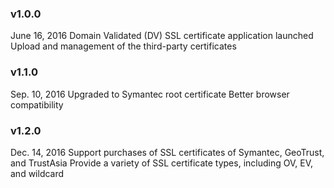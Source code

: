 ### v1.0.0
June 16, 2016
Domain Validated (DV) SSL certificate application launched
Upload and management of the third-party certificates

### v1.1.0
Sep. 10, 2016
Upgraded to Symantec root certificate
Better browser compatibility

### v1.2.0
Dec. 14, 2016
Support purchases of SSL certificates of Symantec, GeoTrust, and TrustAsia
Provide a variety of SSL certificate types, including OV, EV, and wildcard
